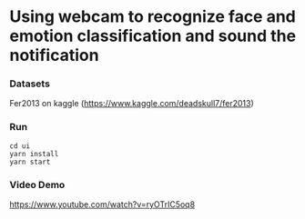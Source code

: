 # Using webcam to recognize face and emotion classification and sound the notification

### Datasets

Fer2013 on kaggle (https://www.kaggle.com/deadskull7/fer2013)

### Run

```
cd ui
yarn install
yarn start
```
### Video Demo

https://www.youtube.com/watch?v=ryOTrIC5oq8
